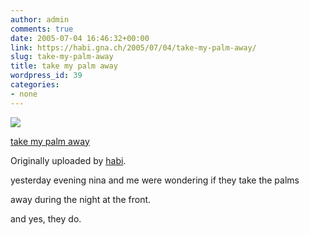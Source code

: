```yaml
---
author: admin
comments: true
date: 2005-07-04 16:46:32+00:00
link: https://habi.gna.ch/2005/07/04/take-my-palm-away/
slug: take-my-palm-away
title: take my palm away
wordpress_id: 39
categories:
- none
---
```



 [![](http://photos18.flickr.com/23530408_7173427045_m.jpg)](https://www.flickr.com/photos/habi/23530408/)
   

 
  [take my palm away](https://www.flickr.com/photos/habi/23530408/)
    

  Originally uploaded by [habi](https://www.flickr.com/people/habi/).
 



yesterday evening nina and me were wondering if they take the palms  
  

away during the night at the front.  
  

and yes, they do.
  

